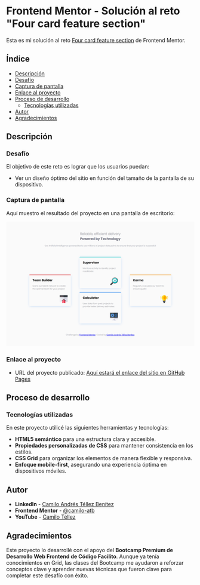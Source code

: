 # Frontend Mentor - Solución al reto "Four card feature section"

Esta es mi solución al reto [Four card feature section](https://www.frontendmentor.io/challenges/four-card-feature-section-weK1eFYK) de Frontend Mentor.

## Índice

- [Descripción](#descripción)
- [Desafío](#desafío)
- [Captura de pantalla](#captura-de-pantalla)
- [Enlace al proyecto](#enlace-al-proyecto)
- [Proceso de desarrollo](#proceso-de-desarrollo)
  - [Tecnologías utilizadas](#tecnologías-utilizadas)
- [Autor](#autor)
- [Agradecimientos](#agradecimientos)

## Descripción

### Desafío

El objetivo de este reto es lograr que los usuarios puedan:

- Ver un diseño óptimo del sitio en función del tamaño de la pantalla de su dispositivo.

### Captura de pantalla

Aquí muestro el resultado del proyecto en una pantalla de escritorio:

![](./images/resultado.png)

### Enlace al proyecto

- URL del proyecto publicado: [Aquí estará el enlace del sitio en GitHub Pages](https://camilo-atb.github.io/four-card-feature-section/)

## Proceso de desarrollo

### Tecnologías utilizadas

En este proyecto utilicé las siguientes herramientas y tecnologías:

- **HTML5 semántico** para una estructura clara y accesible.
- **Propiedades personalizadas de CSS** para mantener consistencia en los estilos.
- **CSS Grid** para organizar los elementos de manera flexible y responsiva.
- **Enfoque mobile-first**, asegurando una experiencia óptima en dispositivos móviles.

## Autor

- **LinkedIn** - [Camilo Andrés Téllez Benítez](http://www.linkedin.com/in/camilo-téllez)
- **Frontend Mentor** - [@camilo-atb](https://www.frontendmentor.io/profile/camilo-atb)
- **YouTube** - [Camilo Téllez](https://www.youtube.com/@camilotellez887)

## Agradecimientos

Este proyecto lo desarrollé con el apoyo del **Bootcamp Premium de Desarrollo Web Frontend de Código Facilito**. Aunque ya tenía conocimientos en Grid, las clases del Bootcamp me ayudaron a reforzar conceptos clave y aprender nuevas técnicas que fueron clave para completar este desafío con éxito.
